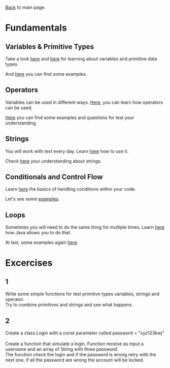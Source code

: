 [Back](../README.md) to main page.

# Fundamentals

## Variables & Primitive Types

Take a look [here](https://www.udemy.com/course/java-tutorial/learn/lecture/131409) and [here](https://www.udemy.com/course/java-for-absolute-beginners-c/learn/lecture/9604718) for learning about variables and primitive data types.

And [here](src/main/java/it/bitrock/academy/VariablesAndPrimitiveTypes.java) you can find some examples.

## Operators

Variables can be used in different ways. [Here](https://www.codecademy.com/learn/learn-java/modules/learn-java-variables), you can learn how operators can be used.

[Here](src/main/java/it/bitrock/academy/Operators.java) you can find some examples and questions for test your understanding.

## Strings

You will work with text every day. Learn [here](https://www.udemy.com/course/java-tutorial/learn/lecture/131416) how to use it.

Check [here](src/main/java/it/bitrock/academy/Strings.java) your understanding about strings.

## Conditionals and Control Flow

Learn [here](https://www.codecademy.com/learn/learn-java/modules/learn-java-conditionals-control-flow-u) the basics of handling conditions within your code.

Let's see some [examples](src/main/java/it/bitrock/academy/ControlStatements.java).

## Loops

Sometimes you will need to do the same thing for multiple times.
Learn [here](https://www.codecademy.com/learn/learn-java/modules/learn-java-loops) how Java allows you to do that.

At last, some examples again [here](src/main/java/it/bitrock/academy/Loops.java).

# Excercises

## 1
Write some simple functions for test primitive types variables, strings and operator. <br/>
Try to combine primitives and strings and see what happens.

## 2
Create a class Login with a const parameter called password = "xyz123kwj" . <br/>
Create a function that simulate a login. Function receive as input a username and an array of String with three password. <br/>
The function check the login and if the password is wrong retry with the next one, if all the password are wrong the account will be locked. <br>
